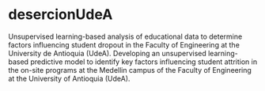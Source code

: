# desercionUdeA
Unsupervised learning-based analysis of educational data to determine factors influencing student dropout in the Faculty of Engineering at the University de Antioquia (UdeA).
Developing an unsupervised learning-based predictive model to identify key factors influencing student attrition in the on-site programs at the Medellin campus of the Faculty of Engineering at the University of Antioquia (UdeA).
